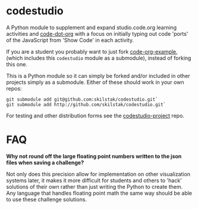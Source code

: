 codestudio
==========

A Python module to supplement and expand studio.code.org learning
activities and [code-dot-org](http://github.com/code-dot-org) with a focus
on initially typing out code 'ports' of the JavaScript from 'Show Code'
in each activity.

If you are a student you probably want to just fork
[code-org-example](http://github.com/skilstak/code-org-example), (which
includes this `codestudio` module as a submodule), instead of forking
this one.

This is a Python module so it can simply be forked and/or included in
other projects simply as a submodule. Either of these should work in
your own repos:

```
git submodule add git@github.com:skilstak/codestudio.git`
git submodule add http://github.com/skilstak/codestudio.git`
```

For testing and other distribution forms see the
[codestudio-project](http://github.com/skilstak/codestudio-project) repo.

FAQ
===

**Why not round off the large floating point numbers written to the json
files when saving a challenge?**

Not only does this precision allow for implementation on other visualization
systems later, it makes it more difficult for students and others to 'hack'
solutions of their own rather than just writing the Python to create them.
Any language that handles floating point math the same way should be able to
use these challenge solutions.
